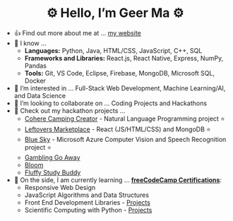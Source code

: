 <h1 align="center">⚙️ Hello, I’m Geer Ma ⚙️</h1>

- 👍 Find out more about me at ... [my website](https://geerma.github.io/)
- 📙 I know ... 
  - **Languages:** Python, Java, HTML/CSS, JavaScript, C++, SQL
  - **Frameworks and Libraries:** React.js, React Native, Express, NumPy, Pandas
  - **Tools:** Git, VS Code, Eclipse, Firebase, MongoDB, Microsoft SQL, Docker
- 👀 I’m interested in ... Full-Stack Web Development, Machine Learning/AI, and Data Science
- 💞️ I’m looking to collaborate on ... Coding Projects and Hackathons
- 📖 Check out my hackathon projects ...
  - [Cohere Camping Creator](https://github.com/geerma/CohereCampingCreator) - Natural Language Programming project :star:
  - [Leftovers Marketplace](https://github.com/geerma/leftoversmarketplace) - React (JS/HTML/CSS) and MongoDB :star:
  - [Blue Sky](https://github.com/geerma/AzureCloud-OCR-SR) - Microsoft Azure Computer Vision and Speech Recognition project :star:
  - [Gambling Go Away](https://github.com/geerma/GamblingGoAway)
  - [Bloom](https://github.com/geerma/Bloom)
  - [Fluffy Study Buddy](https://github.com/geerma/fluffybuddy)
- 🌱 On the side, I am currently learning ... [**freeCodeCamp Certifications**](https://www.freecodecamp.org/fccc853331e-8d63-4074-bf4c-51bbb9c1e863): 
  - Responsive Web Design
  - JavaScript Algorithms and Data Structures
  - Front End Development Libraries - [Projects](https://github.com/geerma/freeCodeCamp-frontEndProjects)
  - Scientific Computing with Python - [Projects](https://github.com/geerma/freeCodeCamp-PythonProjects)
